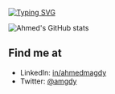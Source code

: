 <!--
**amgdy/amgdy** is a ✨ _special_ ✨ repository because its `README.md` (this file) appears on your GitHub profile.

Here are some ideas to get you started:

- 🔭 I’m currently working on ...
- 🌱 I’m currently learning ...
- 👯 I’m looking to collaborate on ...
- 🤔 I’m looking for help with ...
- 💬 Ask me about ...
- 📫 How to reach me: ...
- 😄 Pronouns: ...
- ⚡ Fun fact: ...
-->
[![Typing SVG](https://readme-typing-svg.demolab.com?font=M+PLUS+Code+Latin&pause=1000&center=true&random=false&width=400&height=100&lines=Welcome+%F0%9F%91%8B+to+my+GitHub+Profile;My+name+is+%F0%9F%91%A8%E2%80%8D%F0%9F%92%BB+Ahmed+Magdy+;I+work+as+Azure+Technology+Specialist+at+Microsoft;Digital+%26+App+Innovation)](https://git.io/typing-svg)

![Ahmed's GitHub stats](https://github-readme-stats.vercel.app/api?username=amgdy&show_icons=true&count_private=true&theme=radical)

## Find me at
 - LinkedIn: [in/ahmedmagdy](https://www.linkedin.com/in/ahmedmagdy)
 - Twitter: [@amgdy](https://twitter.com/amgdy)
